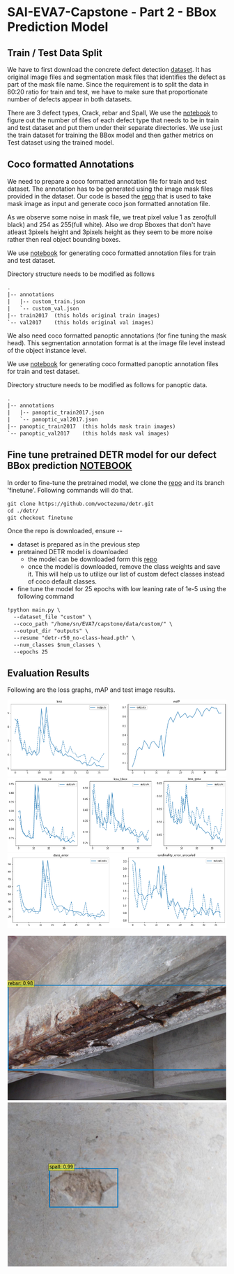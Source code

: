 # SAI-EVA7-Capstone - Part 2 - BBox Prediction Model

## Train / Test Data Split

We have to first download the concrete defect detection [dataset](https://github.com/ZHANGKEON/DIS-YOLO). It has original image files and segmentation mask files that identifies the defect as part of the mask file name. Since the requirement is to split the data in 80:20 ratio for train and test, we have to make sure that proportionate number of defects appear in both datasets.

There are 3 defect types, Crack, rebar and Spall, We use the [notebook](https://github.com/sdev2030/SAI-EVA7-Capstone/blob/main/notebooks/get_train_val_split.ipynb) to figure out the number of files of each defect type that needs to be in train and test dataset and put them under their separate directories. We use just the train dataset for training the BBox model and then gather metrics on Test dataset using the trained model. 

## Coco formatted Annotations

We need to prepare a coco formatted annotation file for train and test dataset. The annotation has to be generated using the image mask files provided in the dataset. Our code is based the [repo](https://github.com/chrise96/image-to-coco-json-converter) that is used to take mask image as input and generate coco json formatted annotation file. 

As we observe some noise in mask file, we treat pixel value 1 as zero(full black) and 254 as 255(full white). Also we drop Bboxes that don't have atleast 3pixels height and 3pixels height as they seem to be more noise rather then real object bounding boxes.

We use [notebook](https://github.com/sdev2030/SAI-EVA7-Capstone/blob/main/notebooks/get_annotations.ipynb) for generating coco formatted annotation files for train and test dataset.

Directory structure needs to be modified as follows

```
.
|-- annotations
|   |-- custom_train.json
|   `-- custom_val.json
|-- train2017  (this holds original train images)
`-- val2017    (this holds original val images)
```

We also need coco formatted panoptic annotations (for fine tuning the mask head). This segmentation annotation format is at the image file level instead of the object instance level.

We use [notebook](https://github.com/sdev2030/SAI-EVA7-Capstone/blob/main/notebooks/get_panoptic_annotations.ipynb) for generating coco formatted panoptic annotation files for train and test dataset.

Directory structure needs to be modified as follows for panoptic data.

```
.
|-- annotations
|   |-- panoptic_train2017.json 
|   `-- panoptic_val2017.json
|-- panoptic_train2017  (this holds mask train images)
`-- panoptic_val2017    (this holds mask val images)

```

## Fine tune pretrained DETR model for our defect BBox prediction [NOTEBOOK](https://github.com/sdev2030/SAI-EVA7-Capstone/blob/main/notebooks/capstone_finetune_detr_bbox_model.ipynb)

In order to fine-tune the pretrained model, we clone the [repo](https://github.com/woctezuma/detr.git) and its branch 'finetune'. Following commands will do that.

```
git clone https://github.com/woctezuma/detr.git
cd ./detr/
git checkout finetune 
```

Once the repo is downloaded, ensure --

- dataset is prepared as in the previous step
- pretrained DETR model is downloaded 
	- the model can be downloaded form this [repo](https://github.com/facebookresearch/detr#model-zoo)
	- once the model is downloaded, remove the class weights and save it. This will help us to utilize our list of custom defect classes instead of coco default classes.
- fine tune the model for 25 epochs with low leaning rate of 1e-5 using the following command

```
!python main.py \
  --dataset_file "custom" \
  --coco_path "/home/sn/EVA7/capstone/data/custom/" \
  --output_dir "outputs" \
  --resume "detr-r50_no-class-head.pth" \
  --num_classes $num_classes \
  --epochs 25
```

## Evaluation Results

Following are the loss graphs, mAP and test image results.

![loss and mAP](https://github.com/sdev2030/SAI-EVA7-Capstone/blob/main/resource_imgs/loss_and_map.png)
![loss graphs](https://github.com/sdev2030/SAI-EVA7-Capstone/blob/main/resource_imgs/loss%20graphs.png)
![error graphs](https://github.com/sdev2030/SAI-EVA7-Capstone/blob/main/resource_imgs/error%20graphs.png)

![test rebar](https://github.com/sdev2030/SAI-EVA7-Capstone/blob/main/resource_imgs/testing_rebar.png)
![test spall](https://github.com/sdev2030/SAI-EVA7-Capstone/blob/main/resource_imgs/testing_spall.png)


